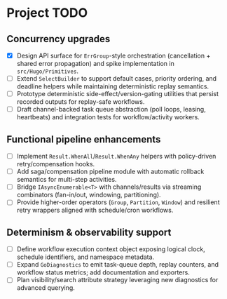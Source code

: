 # Project TODO

## Concurrency upgrades

- [x] Design API surface for `ErrGroup`-style orchestration (cancellation + shared error propagation) and spike implementation in `src/Hugo/Primitives`.
- [ ] Extend `SelectBuilder` to support default cases, priority ordering, and deadline helpers while maintaining deterministic replay semantics.
- [ ] Prototype deterministic side-effect/version-gating utilities that persist recorded outputs for replay-safe workflows.
- [ ] Draft channel-backed task queue abstraction (poll loops, leasing, heartbeats) and integration tests for workflow/activity workers.

## Functional pipeline enhancements

- [ ] Implement `Result.WhenAll`/`Result.WhenAny` helpers with policy-driven retry/compensation hooks.
- [ ] Add saga/compensation pipeline module with automatic rollback semantics for multi-step activities.
- [ ] Bridge `IAsyncEnumerable<T>` with channels/results via streaming combinators (fan-in/out, windowing, partitioning).
- [ ] Provide higher-order operators (`Group`, `Partition`, `Window`) and resilient retry wrappers aligned with schedule/cron workflows.

## Determinism & observability support

- [ ] Define workflow execution context object exposing logical clock, schedule identifiers, and namespace metadata.
- [ ] Expand `GoDiagnostics` to emit task-queue depth, replay counters, and workflow status metrics; add documentation and exporters.
- [ ] Plan visibility/search attribute strategy leveraging new diagnostics for advanced querying.
